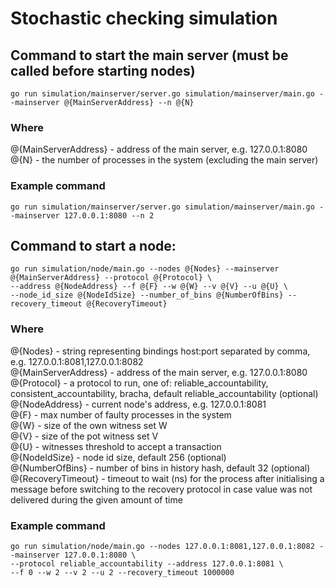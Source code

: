 # Stochastic checking simulation

## Command to start the main server (must be called before starting nodes)

```
go run simulation/mainserver/server.go simulation/mainserver/main.go --mainserver @{MainServerAddress} --n @{N}
```

### Where
@{MainServerAddress} - address of the main server, e.g. 127.0.0.1:8080  
@{N} - the number of processes in the system (excluding the main server)  

### Example command

```
go run simulation/mainserver/server.go simulation/mainserver/main.go --mainserver 127.0.0.1:8080 --n 2
```

## Command to start a node:

```
go run simulation/node/main.go --nodes @{Nodes} --mainserver @{MainServerAddress} --protocol @{Protocol} \
--address @{NodeAddress} --f @{F} --w @{W} --v @{V} --u @{U} \
--node_id_size @{NodeIdSize} --number_of_bins @{NumberOfBins} --recovery_timeout @{RecoveryTimeout}
```

### Where
@{Nodes} - string representing bindings host:port separated by comma, e.g. 127.0.0.1:8081,127.0.0.1:8082   
@{MainServerAddress} - address of the main server, e.g. 127.0.0.1:8080  
@{Protocol} - a protocol to run, one of: reliable_accountability, consistent_accountability, bracha, 
default reliable_accountability (optional)  
@{NodeAddress} - current node's address, e.g. 127.0.0.1:8081  
@{F} - max number of faulty processes in the system  
@{W} - size of the own witness set W  
@{V} - size of the pot witness set V  
@{U} - witnesses threshold to accept a transaction  
@{NodeIdSize} - node id size, default 256 (optional)  
@{NumberOfBins} - number of bins in history hash, default 32 (optional)  
@{RecoveryTimeout} - timeout to wait (ns) for the process after initialising a message 
before switching to the recovery protocol in case value was not delivered during the given amount of time  

### Example command

```
go run simulation/node/main.go --nodes 127.0.0.1:8081,127.0.0.1:8082 --mainserver 127.0.0.1:8080 \
--protocol reliable_accountability --address 127.0.0.1:8081 \
--f 0 --w 2 --v 2 --u 2 --recovery_timeout 1000000
```
